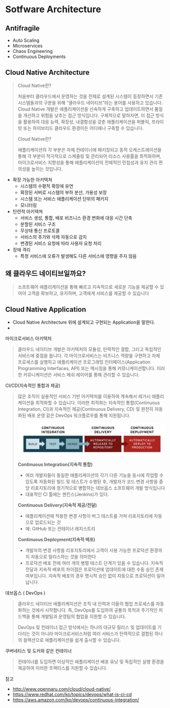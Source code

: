 # Sotfware Architecture



## Antifragile

* Auto Scaling
* Microservices
* Chaos Engineering
* Continuous Deployments



## Cloud Native Architecture

> Cloud Native란?
>
> 처음부터 클라우드에서 운영하는 것을 전제로 설계된 시스템이 등장하면서 기존 시스템들과의 구분을 위해 “클라우드 네이티브”라는 용어를 사용하고 있습니다. Cloud Native 개발은 애플리케이션을 신속하게 구축하고 업데이트하면서 품질을 개선하고 위험을 낮추는 접근 방식입니다. 구체적으로 말하자면, 이 접근 방식을 활용하여 대응 능력, 확장성, 내결함성을 갖춘 애플리케이션을 퍼블릭, 프라이빗 또는 하이브리드 클라우드 환경이든 어디에나 구축할 수 있습니다.
>
> Cloud Native란?
>
> 애플리케이션의 각 부분은 자체 컨테이너에 패키징되고 동적 오케스트레이션을 통해 각 부분이 적극적으로 스케줄링 및 관리되어 리소스 사용률을 최적화하며, 마이크로서비스 지향성을 통해 애플리케이션의 전체적인 민첩성과 유지 관리 편의성을 높이는 것입니다.

* 확장 가능한 아키텍쳐
  * 시스템의 수평적 확장에 유연
  * 확장된 서버로 시스템의 부하 분산, 가용성 보장
  * 시스템 또는 서비스 애플리케이션 단위의 패키지
  * 모니터링
* 탄련적 아키텍쳐
  * 서비스 생성, 통합, 배포 비즈니스 환경 변화에 대응 시간 단축
  * 분할된 서비스 구조
  * 무상태 통신 프로토콜
  * 서비스의 추가와 삭제 자동으로 감지
  * 변경된 서비스 요청에 따라 사용자 요청 처리
* 장애 격리
  * 특정 서비스에 오류가 발생해도 다른 서비스에 영향을 주지 않음



## 왜 클라우드 네이티브일까요?

> 소프트웨어 애플리케이션을 통해 빠르고 지속적으로 새로운 기능을 제공할 수 있어야 고객을 확보하고, 유지하며, 고객에게 서비스를 제공할 수 있습니다



## Cloud Native Application

* Cloud Native Architecture 위에 설계되고 구현되는 Application을 말한다.
* 



마이크로서비스 아키텍처

> 클라우드 네이티브 개발은 아키텍처의 모듈성, 탄력적인 결합, 그리고 독립적인 서비스에 중점을 둡니다. 각 마이크로서비스는 비즈니스 역량을 구현하고 자체 프로세스를 실행하고 애플리케이션 프로그래밍 인터페이스(Application Programming Interfaces, API) 또는 메시징을 통해 커뮤니케이션합니다. 이러한 커뮤니케이션은 서비스 메쉬 레이어를 통해 관리할 수 있습니다.

CI/CD(지속적인 통합과 제공)

> 많은 조직이 실용적인 서비스 기반 아키텍처를 이용하여 계속해서 레거시 애플리케이션을 최적화할 수 있습니다. 이러한 최적화는 지속적인 통합(Continuous Integration, CI)과 지속적인 제공(Continuous Delivery, CD) 및 완전히 자동화된 배포 운영 같은 DevOps 워크플로우를 통해 지원됩니다.
>
> ![image-20210506225722529](./images/image-20210506225722529.png)
>
> **Continuous Integration(지속적 통합)**
>
> * 여러 개발자들이 동일한 애플리케이션의 각기 다른 기능을 동시에 작업할 수 있도록 자동화된 빌드 및 테스트가 수행된 후, 개발자가 코드 변경 사항을 중앙 리포지토리에 정기적으로 병합하는 데브옵스 소프트웨어 개발 방식입니다
> * 대표적인 CI 툴에는 젠킨스(Jenkins)가 있다.
>
> **Continuous Delivery(지속적 제공/전달)**
>
> * 애플리케이션에 적용한 변경 사항이 버그 테스트를 거쳐 리포지토리에 자동으로 업로드되는 것
> * 예: GitHub 또는 컨테이너 레지스트리
>
> **Continuous Deployment(지속적 배포)**
>
> * 개발자의 변경 사항을 리포지토리에서 고객이 사용 가능한 프로덕션 환경까지 자동으로 릴리스하는 것을 의미한다
> * 프로덕션 배포 전에 여러 개의 병렬 테스트 단계가 있을 수 있습니다. 지속적 전달과 지속적 배포의 차이점은 프로덕션에 업데이트에 대한 수동 승인 존재 여부입니다. 지속적 배포의 경우 명시적 승인 없이 자동으로 프로덕션이 일어납니다. 

데브옵스 ( DevOps )

> 클라우드 네이티브 애플리케이션은 조직 내 인력과 이들의 협업 프로세스를 자동화하는 것에서 시작합니다. 즉, DevOps를 도입하여 공통의 목적과 주기적인 피드백을 통해 개발팀과 운영팀의 협업을 지원할 수 있습니다.
>
> DevOps 및 컨테이너 접근 방식에서는 하나의 대규모 릴리스 및 업데이트를 기다리는 것이 아니라 마이크로서비스처럼 여러 서비스가 탄력적으로 결합된 하나의 컬렉션으로 애플리케이션을 쉽게 출시할 수 있습니다.

쿠버네티스 및 도커와 같은 컨테이너

> 컨테이너를 도입하면 이상적인 애플리케이션 배포 유닛 및 독립적인 실행 환경을 제공하여 이러한 프랙티스를 지원할 수 있습니다.



참고

* http://www.opennaru.com/cloud/cloud-native/
* https://www.redhat.com/ko/topics/devops/what-is-ci-cd
* https://aws.amazon.com/ko/devops/continuous-integration/